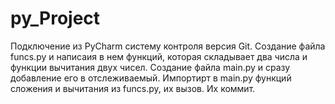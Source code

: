 # py_Project
Подключение из PyCharm систему контроля версия Git.
Создание файла funcs.py и написаия в нем функций, которая складывает два числа и функции вычитания двух чисел.
Создание файла main.py и сразу добавление его в отслеживаемый.
Импортирт в main.py функций сложения и вычитания из funcs.py, их вызов. Их коммит.
